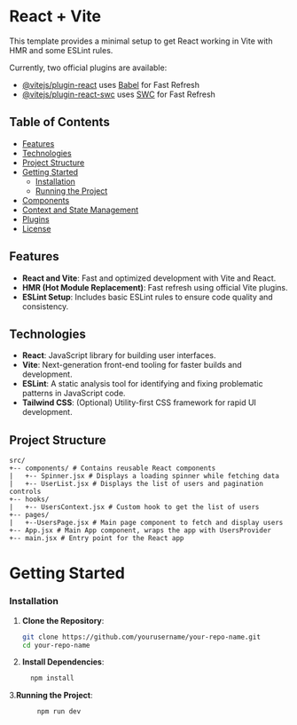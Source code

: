 # React + Vite

This template provides a minimal setup to get React working in Vite with HMR and some ESLint rules.

Currently, two official plugins are available:

- [@vitejs/plugin-react](https://github.com/vitejs/vite-plugin-react/blob/main/packages/plugin-react/README.md) uses [Babel](https://babeljs.io/) for Fast Refresh
- [@vitejs/plugin-react-swc](https://github.com/vitejs/vite-plugin-react-swc) uses [SWC](https://swc.rs/) for Fast Refresh
## Table of Contents

- [Features](#features)
- [Technologies](#technologies)
- [Project Structure](#project-structure)
- [Getting Started](#getting-started)
  - [Installation](#installation)
  - [Running the Project](#running-the-project)
- [Components](#components)
- [Context and State Management](#context-and-state-management)
- [Plugins](#plugins)
- [License](#license)

## Features

- **React and Vite**: Fast and optimized development with Vite and React.
- **HMR (Hot Module Replacement)**: Fast refresh using official Vite plugins.
- **ESLint Setup**: Includes basic ESLint rules to ensure code quality and consistency.

## Technologies

- **React**: JavaScript library for building user interfaces.
- **Vite**: Next-generation front-end tooling for faster builds and development.
- **ESLint**: A static analysis tool for identifying and fixing problematic patterns in JavaScript code.
- **Tailwind CSS**: (Optional) Utility-first CSS framework for rapid UI development.

## Project Structure

```
src/
+-- components/ # Contains reusable React components
|   +-- Spinner.jsx # Displays a loading spinner while fetching data
|   +-- UserList.jsx # Displays the list of users and pagination controls
+-- hooks/
|   +-- UsersContext.jsx # Custom hook to get the list of users
+-- pages/
|   +--UsersPage.jsx # Main page component to fetch and display users
+-- App.jsx # Main App component, wraps the app with UsersProvider
+-- main.jsx # Entry point for the React app
```

# Getting Started

### Installation

1. **Clone the Repository**:
   ```bash
   git clone https://github.com/yourusername/your-repo-name.git
   cd your-repo-name

2. **Install Dependencies**:
    ```bash
      npm install
    
3.**Running the Project**:
    
```bash
       npm run dev
